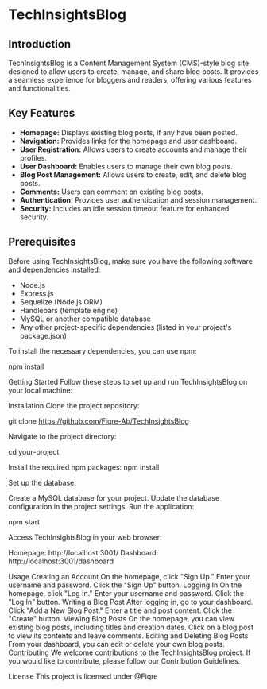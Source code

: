 # TechInsightsBlog

## Introduction

TechInsightsBlog is a Content Management System (CMS)-style blog site designed to allow users to create, manage, and share blog posts. It provides a seamless experience for bloggers and readers, offering various features and functionalities.

## Key Features

- **Homepage:** Displays existing blog posts, if any have been posted.
- **Navigation:** Provides links for the homepage and user dashboard.
- **User Registration:** Allows users to create accounts and manage their profiles.
- **User Dashboard:** Enables users to manage their own blog posts.
- **Blog Post Management:** Allows users to create, edit, and delete blog posts.
- **Comments:** Users can comment on existing blog posts.
- **Authentication:** Provides user authentication and session management.
- **Security:** Includes an idle session timeout feature for enhanced security.

## Prerequisites

Before using TechInsightsBlog, make sure you have the following software and dependencies installed:

- Node.js
- Express.js
- Sequelize (Node.js ORM)
- Handlebars (template engine)
- MySQL or another compatible database
- Any other project-specific dependencies (listed in your project's package.json)

To install the necessary dependencies, you can use npm:

npm install

Getting Started
Follow these steps to set up and run TechInsightsBlog on your local machine:

Installation
Clone the project repository:

git clone https://github.com/Fiqre-Ab/TechInsightsBlog

Navigate to the project directory:

cd your-project

Install the required npm packages:
npm install

Set up the database:

Create a MySQL database for your project.
Update the database configuration in the project settings.
Run the application:

npm start

Access TechInsightsBlog in your web browser:

Homepage: http://localhost:3001/
Dashboard: http://localhost:3001/dashboard


Usage
Creating an Account
On the homepage, click "Sign Up."
Enter your username and password.
Click the "Sign Up" button.
Logging In
On the homepage, click "Log In."
Enter your username and password.
Click the "Log In" button.
Writing a Blog Post
After logging in, go to your dashboard.
Click "Add a New Blog Post."
Enter a title and post content.
Click the "Create" button.
Viewing Blog Posts
On the homepage, you can view existing blog posts, including titles and creation dates.
Click on a blog post to view its contents and leave comments.
Editing and Deleting Blog Posts
From your dashboard, you can edit or delete your own blog posts.
Contributing
We welcome contributions to the TechInsightsBlog project. If you would like to contribute, please follow our Contribution Guidelines.

License
This project is licensed under @Fiqre

